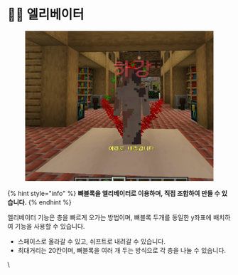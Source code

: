 # 🧗‍♀️ 엘리베이터

<figure><img src="../../.gitbook/assets/image (3) (2).png" alt=""><figcaption></figcaption></figure>

{% hint style="info" %}
**뼈블록을 엘리베이터로 이용하며, 직접 조합하여 만들 수 있습니다.**
{% endhint %}

엘리베이터 기능은 층을 빠르게 오가는 방법이며, 뼈블록 두개를 동일한 y좌표에  배치하여 기능을 사용할 수 있습니다.

* 스페이스로 올라갈 수 있고, 쉬프트로 내려갈 수 있습니다.
* 최대거리는 20칸이며, 뼈블록을 여러 개 두는 방식으로 각 층을 나눌 수 있습니다.

\
